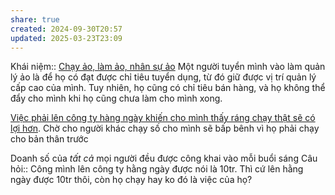 ```yaml
---
share: true
created: 2024-09-30T20:57
updated: 2025-03-23T23:09
---
```

Khái niệm:: [Chạy ảo, làm ảo, nhân sự ảo](../../../%CE%9E%20Kh%C3%A1i%20ni%E1%BB%87m/Ch%E1%BA%A1y%20%E1%BA%A3o,%20l%C3%A0m%20%E1%BA%A3o,%20nh%C3%A2n%20s%E1%BB%B1%20%E1%BA%A3o.md)
Một người tuyển mình vào làm quản lý ảo là để họ có đạt được chỉ tiêu tuyển dụng, từ đó giữ được vị trí quản lý cấp cao của mình. Tuy nhiên, họ cũng có chỉ tiêu bán hàng, và họ không thể đẩy cho mình khi họ cũng chưa làm cho mình xong.

[Việc phải lên công ty hàng ngày khiến cho mình thấy ráng chạy thật sẽ có lợi hơn](../../../../%F0%9F%93%9CT%C3%A0i%20nguy%C3%AAn/Ch%C3%ADnh%20s%C3%A1ch%20c%C3%B4ng%20ty/B%E1%BA%A3o%20hi%E1%BB%83m/Nh%C3%A2n%20s%E1%BB%B1/Cathay/Vi%E1%BB%87c%20ph%E1%BA%A3i%20l%C3%AAn%20c%C3%B4ng%20ty%20h%C3%A0ng%20ng%C3%A0y%20khi%E1%BA%BFn%20cho%20m%C3%ACnh%20th%E1%BA%A5y%20r%C3%A1ng%20ch%E1%BA%A1y%20th%E1%BA%ADt%20s%E1%BA%BD%20c%C3%B3%20l%E1%BB%A3i%20h%C6%A1n.md). Chờ cho người khác chạy số cho mình sẽ bấp bênh vì họ phải chạy cho bản thân trước

Doanh số của *tất cả* mọi người đều được công khai vào mỗi buổi sáng
Câu hỏi:: Công mình lên công ty hằng ngày được nói là 10tr. Thì cứ lên hằng ngày được 10tr thôi, còn họ chạy hay ko đó là việc của họ?